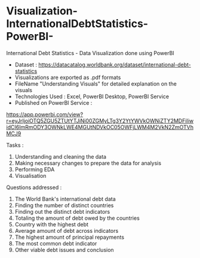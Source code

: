 # Visualization-InternationalDebtStatistics-PowerBI-
International Debt Statistics - Data Visualization done using PowerBI

- Dataset : https://datacatalog.worldbank.org/dataset/international-debt-statistics
- Visualizations are exported as .pdf formats 
- FileName "Understanding Visuals" for detailed explanation on the visuals
- Technologies Used : Excel, PowerBI Desktop, PowerBI Service 
- Published on PowerBI Service : 

https://app.powerbi.com/view?r=eyJrIjoiOTQ5ZGU5ZTUtYTJiNi00ZGMyLTg3Y2YtYWVkOWNiZTY2MDFiIiwidCI6ImRmODY3OWNkLWE4MGUtNDVkOC05OWFjLWM4M2VkN2ZmOTVhMCJ9


Tasks : 
1. Understanding and cleaning the data
2. Making necessary changes to prepare the data for analysis 
3. Performing EDA
4. Visualisation

Questions addressed : 

1. The World Bank's international debt data
2. Finding the number of distinct countries
3. Finding out the distinct debt indicators
4. Totaling the amount of debt owed by the countries
5. Country with the highest debt
6. Average amount of debt across indicators
7. The highest amount of principal repayments
8. The most common debt indicator
9. Other viable debt issues and conclusion


